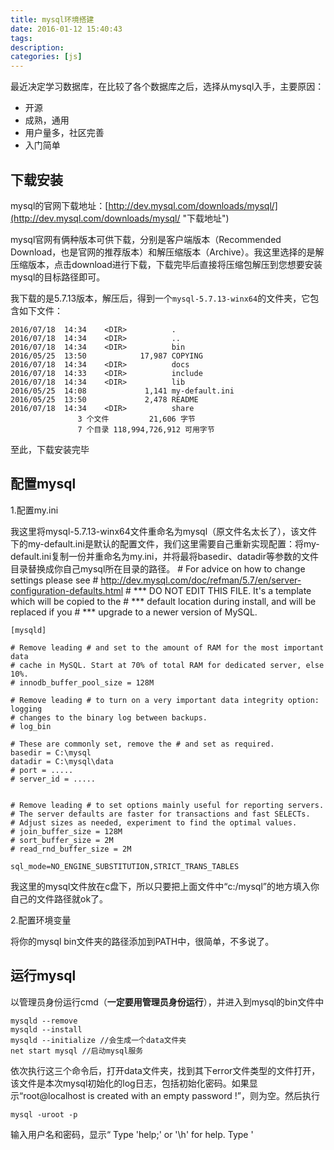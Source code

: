```yaml
---
title: mysql环境搭建
date: 2016-01-12 15:40:43
tags:
description:
categories: [js]
---
```


最近决定学习数据库，在比较了各个数据库之后，选择从mysql入手，主要原因：

- 开源
- 成熟，通用
- 用户量多，社区完善
- 入门简单

## 下载安装 ##
mysql的官网下载地址：[http://dev.mysql.com/downloads/mysql/](http://dev.mysql.com/downloads/mysql/ "下载地址")

mysql官网有俩种版本可供下载，分别是客户端版本（Recommended Download，也是官网的推荐版本）和解压缩版本（Archive）。我这里选择的是解压缩版本，点击download进行下载，下载完毕后直接将压缩包解压到您想要安装mysql的目标路径即可。

我下载的是5.7.13版本，解压后，得到一个`mysql-5.7.13-winx64`的文件夹，它包含如下文件：

	2016/07/18  14:34    <DIR>          .
	2016/07/18  14:34    <DIR>          ..
	2016/07/18  14:34    <DIR>          bin
	2016/05/25  13:50            17,987 COPYING
	2016/07/18  14:34    <DIR>          docs
	2016/07/18  14:33    <DIR>          include
	2016/07/18  14:34    <DIR>          lib
	2016/05/25  14:08             1,141 my-default.ini
	2016/05/25  13:50             2,478 README
	2016/07/18  14:34    <DIR>          share
	               3 个文件         21,606 字节
	               7 个目录 118,994,726,912 可用字节
至此，下载安装完毕

## 配置mysql ##
1.配置my.ini

我这里将mysql-5.7.13-winx64文件重命名为mysql（原文件名太长了），该文件下的my-default.ini是默认的配置文件，我们这里需要自己重新实现配置：将my-default.ini复制一份并重命名为my.ini，并将最将basedir、datadir等参数的文件目录替换成你自己mysql所在目录的路径。
	# For advice on how to change settings please see
	# http://dev.mysql.com/doc/refman/5.7/en/server-configuration-defaults.html
	# *** DO NOT EDIT THIS FILE. It's a template which will be copied to the
	# *** default location during install, and will be replaced if you
	# *** upgrade to a newer version of MySQL.
	
	[mysqld]
	
	# Remove leading # and set to the amount of RAM for the most important data
	# cache in MySQL. Start at 70% of total RAM for dedicated server, else 10%.
	# innodb_buffer_pool_size = 128M
	
	# Remove leading # to turn on a very important data integrity option: logging
	# changes to the binary log between backups.
	# log_bin
	
	# These are commonly set, remove the # and set as required.
	basedir = C:\mysql
	datadir = C:\mysql\data
	# port = .....
	# server_id = .....
	
	
	# Remove leading # to set options mainly useful for reporting servers.
	# The server defaults are faster for transactions and fast SELECTs.
	# Adjust sizes as needed, experiment to find the optimal values.
	# join_buffer_size = 128M
	# sort_buffer_size = 2M
	# read_rnd_buffer_size = 2M 
	
	sql_mode=NO_ENGINE_SUBSTITUTION,STRICT_TRANS_TABLES 
我这里的mysql文件放在c盘下，所以只要把上面文件中“c:/mysql”的地方填入你自己的文件路径就ok了。

2.配置环境变量

将你的mysql bin文件夹的路径添加到PATH中，很简单，不多说了。


## 运行mysql ##
以管理员身份运行cmd（**一定要用管理员身份运行**），并进入到mysql的bin文件中

	mysqld --remove 
	mysqld --install
	mysqld --initialize //会生成一个data文件夹
	net start mysql //启动mysql服务

依次执行这三个命令后，打开data文件夹，找到其下error文件类型的文件打开，该文件是本次mysql初始化的log日志，包括初始化密码。如果显示“root@localhost is created with an empty password !”，则为空。然后执行

	mysql -uroot -p
输入用户名和密码，显示“ Type 'help;' or '\h' for help. Type '